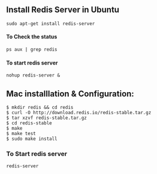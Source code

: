## Install Redis Server in Ubuntu

```
sudo apt-get install redis-server
```

#### To Check the status

```
ps aux | grep redis
```

#### To start redis server

```
nohup redis-server &
```

## Mac installlation & Configuration:

```
$ mkdir redis && cd redis
$ curl -O http://download.redis.io/redis-stable.tar.gz
$ tar xzvf redis-stable.tar.gz
$ cd redis-stable
$ make
$ make test
$ sudo make install
```

### To Start redis server

```
redis-server
```
